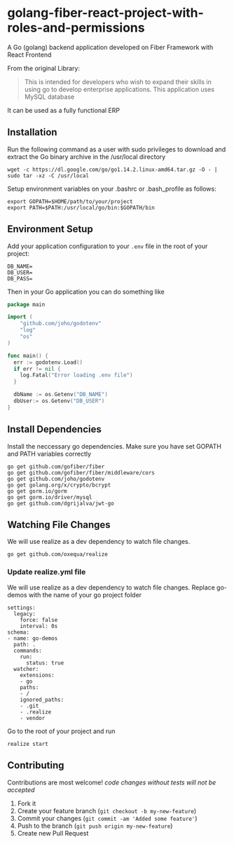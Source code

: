 # golang-fiber-react-project-with-roles-and-permissions

A Go (golang) backend application developed on Fiber Framework with React Frontend

From the original Library:

> This is intended for developers who wish to expand their skills in using go to develop enterprise applications. This application uses MySQL database

It can be used as a fully functional ERP

## Installation

Run the following command as a user with sudo privileges to download and extract the Go binary archive in the /usr/local directory

```shell
wget -c https://dl.google.com/go/go1.14.2.linux-amd64.tar.gz -O - | sudo tar -xz -C /usr/local
```

Setup environment variables on your .bashrc or .bash_profile as follows:

```shell
export GOPATH=$HOME/path/to/your/project
export PATH=$PATH:/usr/local/go/bin:$GOPATH/bin
```
## Environment Setup

Add your application configuration to your `.env` file in the root of your project:

```shell
DB_NAME=
DB_USER=
DB_PASS=
```

Then in your Go application you can do something like

```go
package main

import (
    "github.com/joho/godotenv"
    "log"
    "os"
)

func main() {
  err := godotenv.Load()
  if err != nil {
    log.Fatal("Error loading .env file")
  }

  dbName := os.Getenv("DB_NAME")
  dbUser:= os.Getenv("DB_USER")
}
```

## Install Dependencies

Install the neccessary go dependencies. Make sure you have set GOPATH and PATH variables correctly

```shell
go get github.com/gofiber/fiber
go get github.com/gofiber/fiber/middleware/cors
go get github.com/joho/godotenv
go get golang.org/x/crypto/bcrypt
go get gorm.io/gorm
go get gorm.io/driver/mysql
go get github.com/dgrijalva/jwt-go

```

## Watching File Changes

We will use realize as a dev dependency to watch file changes.

```shell
go get github.com/oxequa/realize

```
### Update realize.yml file

We will use realize as a dev dependency to watch file changes. Replace go-demos with the name of your go project folder

```shell
settings:
  legacy:
    force: false
    interval: 0s
schema:
- name: go-demos
  path: .
  commands:
    run:
      status: true
  watcher:
    extensions:
    - go
    paths:
    - /
    ignored_paths:
    - .git
    - .realize
    - vendor
```

Go to the root of your project and run
```shell
realize start

```

## Contributing

Contributions are most welcome! 
*code changes without tests will not be accepted*

1. Fork it
2. Create your feature branch (`git checkout -b my-new-feature`)
3. Commit your changes (`git commit -am 'Added some feature'`)
4. Push to the branch (`git push origin my-new-feature`)
5. Create new Pull Request


